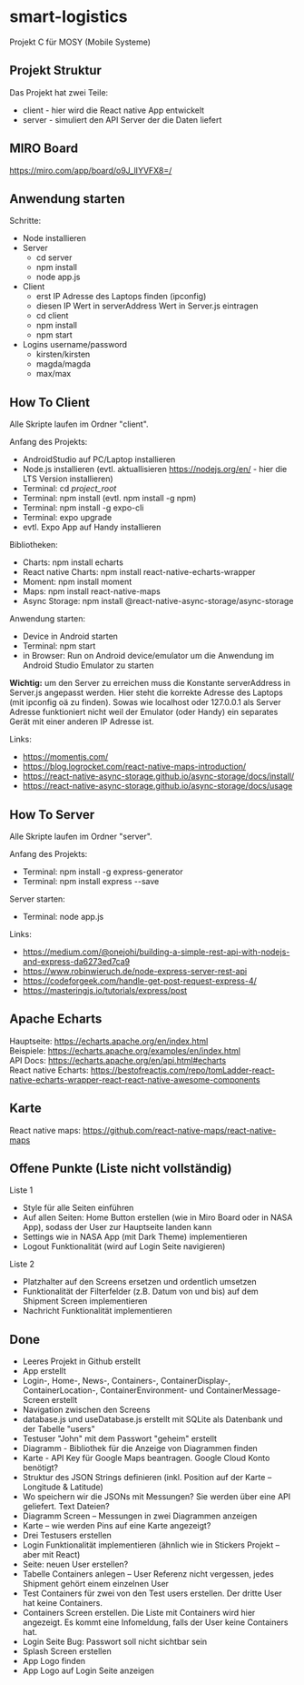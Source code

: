 # smart-logistics
Projekt C für MOSY (Mobile Systeme)

## Projekt Struktur

Das Projekt hat zwei Teile:
-   client - hier wird die React native App entwickelt
-   server - simuliert den API Server der die Daten liefert

## MIRO Board

https://miro.com/app/board/o9J_lIYVFX8=/

## Anwendung starten
Schritte:
-	Node installieren
-   Server
	-	cd server
	-	npm install
	-	node app.js
-	Client
	-	erst IP Adresse des Laptops finden (ipconfig)
	-	diesen IP Wert in serverAddress Wert in Server.js eintragen
	-	cd client
	-	npm install
	-	npm start
- Logins username/password
	- kirsten/kirsten
	- magda/magda
	- max/max

## How To Client

Alle Skripte laufen im Ordner "client".

Anfang des Projekts:
-   AndroidStudio auf PC/Laptop installieren
-   Node.js installieren (evtl. aktuallisieren https://nodejs.org/en/ - hier die LTS Version installieren)
-   Terminal: cd _project_root_
-   Terminal: npm install (evtl. npm install -g npm)
-   Terminal: npm install -g expo-cli
-   Terminal: expo upgrade
-   evtl. Expo App auf Handy installieren

Bibliotheken:
-   Charts: npm install echarts
-   React native Charts: npm install react-native-echarts-wrapper
-   Moment: npm install moment
-   Maps: npm install react-native-maps
-	Async Storage: npm install @react-native-async-storage/async-storage

Anwendung starten:
-   Device in Android starten
-   Terminal: npm start
-   in Browser: Run on Android device/emulator um die Anwendung im Android Studio Emulator zu starten

**Wichtig:** um den Server zu erreichen muss die Konstante serverAddress in Server.js angepasst werden.
Hier steht die korrekte Adresse des Laptops (mit ipconfig oä zu finden).
Sowas wie localhost oder 127.0.0.1 als Server Adresse funktioniert nicht weil der Emulator (oder Handy) ein separates Gerät mit einer anderen IP Adresse ist.

Links:
-   https://momentjs.com/
-   https://blog.logrocket.com/react-native-maps-introduction/
-	https://react-native-async-storage.github.io/async-storage/docs/install/
-	https://react-native-async-storage.github.io/async-storage/docs/usage

## How To Server

Alle Skripte laufen im Ordner "server".

Anfang des Projekts:
-   Terminal: npm install -g express-generator
-   Terminal: npm install express --save

Server starten:
-   Terminal: node app.js

Links:
-   https://medium.com/@onejohi/building-a-simple-rest-api-with-nodejs-and-express-da6273ed7ca9
-   https://www.robinwieruch.de/node-express-server-rest-api
-	https://codeforgeek.com/handle-get-post-request-express-4/
-	https://masteringjs.io/tutorials/express/post

## Apache Echarts

Hauptseite: https://echarts.apache.org/en/index.html \
Beispiele: https://echarts.apache.org/examples/en/index.html \
API Docs: https://echarts.apache.org/en/api.html#echarts \
React native Echarts: https://bestofreactjs.com/repo/tomLadder-react-native-echarts-wrapper-react-react-native-awesome-components 

## Karte
React native maps: https://github.com/react-native-maps/react-native-maps

## Offene Punkte (Liste nicht vollständig)

Liste 1
-  Style für alle Seiten einführen
-  Auf allen Seiten: Home Button erstellen (wie in Miro Board oder in NASA App), sodass der User zur Hauptseite landen kann
-  Settings wie in NASA App (mit Dark Theme) implementieren
-  Logout Funktionalität (wird auf Login Seite navigieren)


Liste 2
-   Platzhalter auf den Screens ersetzen und ordentlich umsetzen
-	Funktionalität der Filterfelder (z.B. Datum von und bis) auf dem Shipment Screen implementieren
-	Nachricht Funktionalität implementieren

## Done
- Leeres Projekt in Github erstellt
- App erstellt
- Login-, Home-, News-, Containers-, ContainerDisplay-, ContainerLocation-, ContainerEnvironment- und ContainerMessage-Screen erstellt
- Navigation zwischen den Screens
- database.js und useDatabase.js erstellt mit SQLite als Datenbank und der Tabelle "users"
- Testuser "John" mit dem Passwort "geheim" erstellt
- Diagramm - Bibliothek für die Anzeige von Diagrammen finden
- Karte - API Key für Google Maps beantragen. Google Cloud Konto benötigt?
- Struktur des JSON Strings definieren (inkl. Position auf der Karte – Longitude & Latitude)
- Wo speichern wir die JSONs mit Messungen? Sie werden über eine API geliefert. Text Dateien?
- Diagramm Screen – Messungen in zwei Diagrammen anzeigen
- Karte – wie werden Pins auf eine Karte angezeigt?
- Drei Testusers erstellen
- Login Funktionalität implementieren (ähnlich wie in Stickers Projekt – aber mit React)
- Seite: neuen User erstellen?
- Tabelle Containers anlegen – User Referenz nicht vergessen, jedes Shipment gehört einem einzelnen User
- Test Containers für zwei von den Test users erstellen. Der dritte User hat keine Containers.
- Containers Screen erstellen.  Die Liste mit Containers wird hier angezeigt. Es kommt eine Infomeldung, falls der User keine Containers hat.
- Login Seite Bug: Passwort soll nicht sichtbar sein
- Splash Screen erstellen
- App Logo finden
- App Logo auf Login Seite anzeigen
